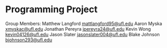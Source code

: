 # Programming Project

Group Members:
Matthew Langford <mattlangford95@ufl.edu>
Aaron Myska <xmyskac@ufl.edu>
Jonathan Pereyra <jpereyra24@ufl.edu>
Kevin Wong <kevin04126@ufl.edu>
Jason Slater <jasonslater004@ufl.edu>
Blake Johnson <bjohnson293@ufl.edu>
